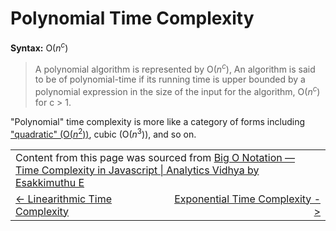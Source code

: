 # Polynomial Time Complexity

**Syntax:** O(_n_<sup><i>c</i></sup>)

> A polynomial algorithm is represented by O(_n_<sup><i>c</i></sup>), An algorithm is said to be of polynomial-time if its running time is upper bounded by a polynomial expression in the size of the input for the algorithm, O(_n_<sup><i>c</i></sup>) for c > 1.

"Polynomial" time complexity is more like a category of forms including <a href="../quadratic-time-complexity/README.md#quadratic-time-complexity">"quadratic" (O(<i>n</i><sup>2</sup>))</a>, cubic (O(<i>n</i><sup>3</sup>)), and so on.

<table>
  <tr>
    <td colspan="2">
      Content from this page was sourced from <a href="https://medium.com/analytics-vidhya/big-o-notation-time-complexity-in-javascript-f97f356de2c4">Big O Notation — Time Complexity in Javascript | Analytics Vidhya by Esakkimuthu E</a>
    </td>
  </tr>
  <tr>
    <td width="50%">
      <a href="../linearithmic-time-complexity#linearithmic-time-complexity"><- Linearithmic Time Complexity</a>
    </td>
    <td width="50%" align="right"> 
      <a href="../exponential-time-complexity/README.md#exponential-time-complexity">Exponential Time Complexity -></a>
    </td>
  </tr>
</table>
